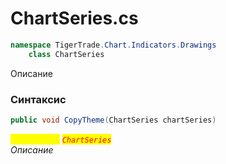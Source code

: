
# ChartSeries.cs
```csharp
namespace TigerTrade.Chart.Indicators.Drawings  
    class ChartSeries
```

Описание

### Синтаксис
```csharp
public void CopyTheme(ChartSeries chartSeries)
```

<mark style="color:yellow;">`chartSeries`</mark> <mark style="color:red;">*`ChartSeries`*</mark>  
 *Описание*  
  

                    
                    